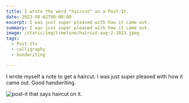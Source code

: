 ```yaml
---
title: I wrote the word "haircut" on a Post-It.
date: 2023-08-02T00:00:00
excerpt: I was just super pleased with how it came out.
summary: I was just super pleased with how it came out.
image: /static/img/timeline/haircut-aug-2-2023.jpeg
tags:
  - Post-Its
  - calligraphy
  - handwriting

---
```


I wrote myself a note to get a haircut. I was just super pleased with how it came out. Good handwriting.

![post-it that says haircut on it.](/static/img/timeline/haircut-aug-2-2023.jpeg)